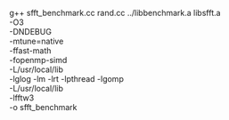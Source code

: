 g++ sfft_benchmark.cc rand.cc ../libbenchmark.a libsfft.a \
-O3 \
-DNDEBUG \
-mtune=native \
-ffast-math \
-fopenmp-simd \
-L/usr/local/lib \
-lglog -lm -lrt -lpthread -lgomp \
-L/usr/local/lib \
-lfftw3 \
-o sfft_benchmark